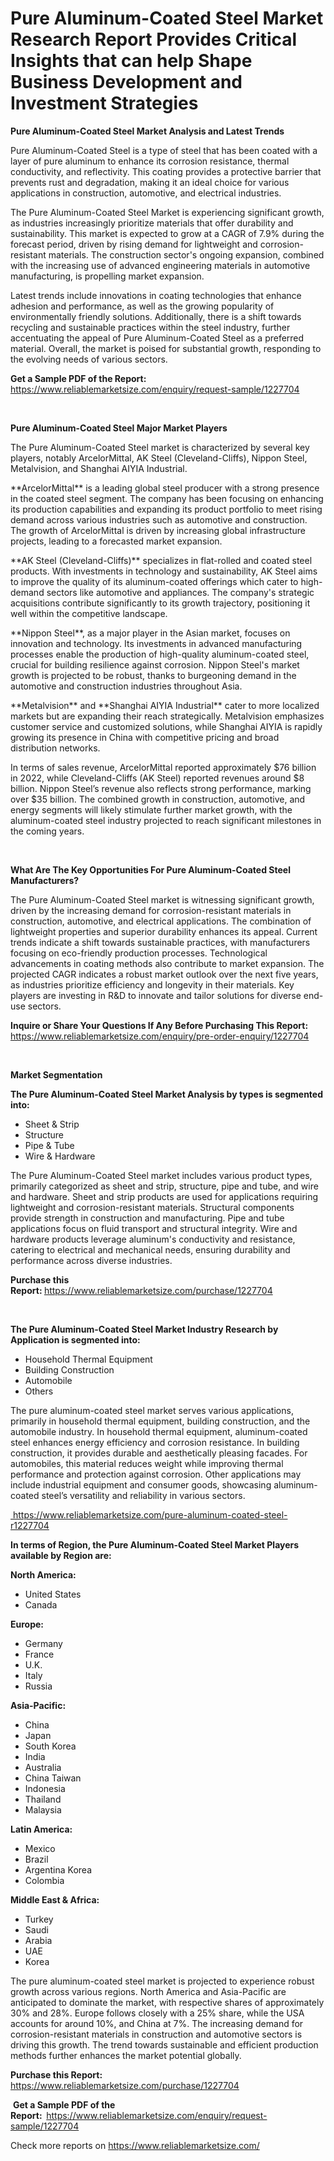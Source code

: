 <p><h1>Pure Aluminum-Coated Steel Market Research Report Provides Critical Insights that can help Shape Business Development and Investment Strategies</h1></p><p><strong>Pure Aluminum-Coated Steel Market Analysis and Latest Trends</strong></p>
<p><p>Pure Aluminum-Coated Steel is a type of steel that has been coated with a layer of pure aluminum to enhance its corrosion resistance, thermal conductivity, and reflectivity. This coating provides a protective barrier that prevents rust and degradation, making it an ideal choice for various applications in construction, automotive, and electrical industries. </p><p>The Pure Aluminum-Coated Steel Market is experiencing significant growth, as industries increasingly prioritize materials that offer durability and sustainability. This market is expected to grow at a CAGR of 7.9% during the forecast period, driven by rising demand for lightweight and corrosion-resistant materials. The construction sector's ongoing expansion, combined with the increasing use of advanced engineering materials in automotive manufacturing, is propelling market expansion. </p><p>Latest trends include innovations in coating technologies that enhance adhesion and performance, as well as the growing popularity of environmentally friendly solutions. Additionally, there is a shift towards recycling and sustainable practices within the steel industry, further accentuating the appeal of Pure Aluminum-Coated Steel as a preferred material. Overall, the market is poised for substantial growth, responding to the evolving needs of various sectors.</p></p>
<p><strong>Get a Sample PDF of the Report:&nbsp;</strong> <a href="https://www.reliablemarketsize.com/enquiry/request-sample/1227704?utm_campaign=2115&utm_medium=2&utm_source=Github&utm_content=ia&utm_term=02022025&utm_id=pure-aluminum-coated-steel">https://www.reliablemarketsize.com/enquiry/request-sample/1227704</a></p>
<p>&nbsp;</p>
<p><strong>Pure Aluminum-Coated Steel Major Market Players</strong></p>
<p><p>The Pure Aluminum-Coated Steel market is characterized by several key players, notably ArcelorMittal, AK Steel (Cleveland-Cliffs), Nippon Steel, Metalvision, and Shanghai AIYIA Industrial. </p><p>**ArcelorMittal** is a leading global steel producer with a strong presence in the coated steel segment. The company has been focusing on enhancing its production capabilities and expanding its product portfolio to meet rising demand across various industries such as automotive and construction. The growth of ArcelorMittal is driven by increasing global infrastructure projects, leading to a forecasted market expansion.</p><p>**AK Steel (Cleveland-Cliffs)** specializes in flat-rolled and coated steel products. With investments in technology and sustainability, AK Steel aims to improve the quality of its aluminum-coated offerings which cater to high-demand sectors like automotive and appliances. The company's strategic acquisitions contribute significantly to its growth trajectory, positioning it well within the competitive landscape.</p><p>**Nippon Steel**, as a major player in the Asian market, focuses on innovation and technology. Its investments in advanced manufacturing processes enable the production of high-quality aluminum-coated steel, crucial for building resilience against corrosion. Nippon Steel's market growth is projected to be robust, thanks to burgeoning demand in the automotive and construction industries throughout Asia.</p><p>**Metalvision** and **Shanghai AIYIA Industrial** cater to more localized markets but are expanding their reach strategically. Metalvision emphasizes customer service and customized solutions, while Shanghai AIYIA is rapidly growing its presence in China with competitive pricing and broad distribution networks.</p><p>In terms of sales revenue, ArcelorMittal reported approximately $76 billion in 2022, while Cleveland-Cliffs (AK Steel) reported revenues around $8 billion. Nippon Steel’s revenue also reflects strong performance, marking over $35 billion. The combined growth in construction, automotive, and energy segments will likely stimulate further market growth, with the aluminum-coated steel industry projected to reach significant milestones in the coming years.</p></p>
<p>&nbsp;</p>
<p><strong>What Are The Key Opportunities For Pure Aluminum-Coated Steel Manufacturers?</strong></p>
<p><p>The Pure Aluminum-Coated Steel market is witnessing significant growth, driven by the increasing demand for corrosion-resistant materials in construction, automotive, and electrical applications. The combination of lightweight properties and superior durability enhances its appeal. Current trends indicate a shift towards sustainable practices, with manufacturers focusing on eco-friendly production processes. Technological advancements in coating methods also contribute to market expansion. The projected CAGR indicates a robust market outlook over the next five years, as industries prioritize efficiency and longevity in their materials. Key players are investing in R&D to innovate and tailor solutions for diverse end-use sectors.</p></p>
<p><strong>Inquire or Share Your Questions If Any Before Purchasing This Report:</strong> <a href="https://www.reliablemarketsize.com/enquiry/pre-order-enquiry/1227704?utm_campaign=2115&utm_medium=2&utm_source=Github&utm_content=ia&utm_term=02022025&utm_id=pure-aluminum-coated-steel">https://www.reliablemarketsize.com/enquiry/pre-order-enquiry/1227704</a></p>
<p>&nbsp;</p>
<p><strong>Market Segmentation</strong></p>
<p><strong>The Pure Aluminum-Coated Steel Market Analysis by types is segmented into:</strong></p>
<p><ul><li>Sheet & Strip</li><li>Structure</li><li>Pipe & Tube</li><li>Wire & Hardware</li></ul></p>
<p><p>The Pure Aluminum-Coated Steel market includes various product types, primarily categorized as sheet and strip, structure, pipe and tube, and wire and hardware. Sheet and strip products are used for applications requiring lightweight and corrosion-resistant materials. Structural components provide strength in construction and manufacturing. Pipe and tube applications focus on fluid transport and structural integrity. Wire and hardware products leverage aluminum's conductivity and resistance, catering to electrical and mechanical needs, ensuring durability and performance across diverse industries.</p></p>
<p><strong>Purchase this Report:&nbsp;</strong><a href="https://www.reliablemarketsize.com/purchase/1227704?utm_campaign=2115&utm_medium=2&utm_source=Github&utm_content=ia&utm_term=02022025&utm_id=pure-aluminum-coated-steel">https://www.reliablemarketsize.com/purchase/1227704</a></p>
<p>&nbsp;</p>
<p><strong>The Pure Aluminum-Coated Steel Market Industry Research by Application is segmented into:</strong></p>
<p><ul><li>Household Thermal Equipment</li><li>Building Construction</li><li>Automobile</li><li>Others</li></ul></p>
<p><p>The pure aluminum-coated steel market serves various applications, primarily in household thermal equipment, building construction, and the automobile industry. In household thermal equipment, aluminum-coated steel enhances energy efficiency and corrosion resistance. In building construction, it provides durable and aesthetically pleasing facades. For automobiles, this material reduces weight while improving thermal performance and protection against corrosion. Other applications may include industrial equipment and consumer goods, showcasing aluminum-coated steel’s versatility and reliability in various sectors.</p></p>
<p><a href="https://www.reliablemarketsize.com/pure-aluminum-coated-steel-r1227704?utm_campaign=2115&utm_medium=2&utm_source=Github&utm_content=ia&utm_term=02022025&utm_id=pure-aluminum-coated-steel">&nbsp;https://www.reliablemarketsize.com/pure-aluminum-coated-steel-r1227704</a></p>
<p><strong>In terms of Region, the Pure Aluminum-Coated Steel Market Players available by Region are:</strong></p>
<p>
    <p> <strong> North America: </strong>
        <ul>
            <li>United States</li>
            <li>Canada</li>
        </ul>
        </p> 
    <p> <strong> Europe: </strong>
        <ul>
            <li>Germany</li>
            <li>France</li>
            <li>U.K.</li>
            <li>Italy</li>
            <li>Russia</li>
        </ul>
        </p> 
    <p> <strong> Asia-Pacific: </strong>
        <ul>
            <li>China</li>
            <li>Japan</li>
            <li>South Korea</li>
            <li>India</li>
            <li>Australia</li>
            <li>China Taiwan</li>
            <li>Indonesia</li>
            <li>Thailand</li>
            <li>Malaysia</li>
        </ul>
        </p> 
    <p> <strong> Latin America: </strong>
        <ul>
            <li>Mexico</li>
            <li>Brazil</li>
            <li>Argentina Korea</li>
            <li>Colombia</li>
        </ul>
        </p> 
    <p> <strong> Middle East & Africa: </strong>
        <ul>
            <li>Turkey</li>
            <li>Saudi</li>
            <li>Arabia</li>
            <li>UAE</li>
            <li>Korea</li>
        </ul>
    </p>
    </p>
<p><p>The pure aluminum-coated steel market is projected to experience robust growth across various regions. North America and Asia-Pacific are anticipated to dominate the market, with respective shares of approximately 30% and 28%. Europe follows closely with a 25% share, while the USA accounts for around 10%, and China at 7%. The increasing demand for corrosion-resistant materials in construction and automotive sectors is driving this growth. The trend towards sustainable and efficient production methods further enhances the market potential globally.</p></p>
<p><strong>Purchase this Report: </strong><a href="https://www.reliablemarketsize.com/purchase/1227704?utm_campaign=2115&utm_medium=2&utm_source=Github&utm_content=ia&utm_term=02022025&utm_id=pure-aluminum-coated-steel">https://www.reliablemarketsize.com/purchase/1227704</a></p>
<p>&nbsp;<strong>Get a Sample PDF of the Report:&nbsp;&nbsp;</strong><a href="https://www.reliablemarketsize.com/enquiry/request-sample/1227704?utm_campaign=2115&utm_medium=2&utm_source=Github&utm_content=ia&utm_term=02022025&utm_id=pure-aluminum-coated-steel">https://www.reliablemarketsize.com/enquiry/request-sample/1227704</a></p>
<p><strong></strong></p>
<p>Check more reports on <a href="https://www.reliablemarketsize.com/?utm_campaign=2115&utm_medium=2&utm_source=Github&utm_content=ia&utm_term=02022025&utm_id=pure-aluminum-coated-steel">https://www.reliablemarketsize.com/</a></p>